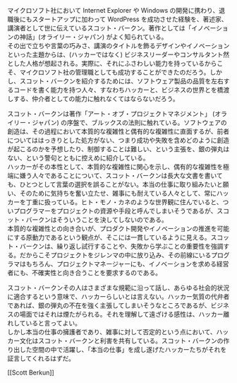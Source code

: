 マイクロソフト社において Internet Explorer や Windows の開発に携わり、退職後にもスタートアップに加わって WordPress を成功させた経験を、著述家、講演者として世に伝えているスコット・バークン。著作としては「イノベーションの神話」(オライリー・ジャパン) がよく知られている。  
その出で立ちや言葉の巧みさ、講演のタイトルを飾るデザインやイノベーションといった主題からは、(ハッカーではなく) ビジネスリーダーやコンサルタント然とした人格が想起される。実際に、それにふさわしい能力を持っているからこそ、マイクロソフト社の管理職としても成功することができたのだろう。しかし、スコット・バークンを紹介するためには、ソフトウェア製品の品質を左右するコードを書く能力を持つ人々、すなわちハッカーと、ビジネスの世界とを橋渡しする、仲介者としての能力に触れなくてはならないだろう。

スコット・バークンは著作「アート・オブ・プロジェクトマネジメント」 (オライリー・ジャパン) の序盤で、ブルックスの法則に触れている。ソフトウェアの創造は、その過程において本質的な複雑性と偶有的な複雑性に直面するが、前者についてははっきりとした処方がない、つまり成功や失敗を含めどのように創造が起こるのかを予想したり、制御することは難しい、という主張を、銀の弾丸はない、という警句とともに控えめに紹介している。  
ハッカーがその本性として、本質的な複雑性に関心を示し、偶有的な複雑性を極端に嫌う人々であることについて、スコット・バークンは長大な文書を書いても、ひとつとして言葉の選択を誤ることがない。本当の仕事に取り組みたいと願い、そのために気持ちを奮い立たせ、雑事にも耐えている人々として、常にハッカーを丁重に扱っている。ヒト・モノ・カネのような世界観に住んでいると、ついプログラマーをプロジェクトの資源や手段と呼んでしまいそうであるが、スコット・バークンはそういうことを決してしないのである。  
本質的な複雑性との向き合いが、プロダクト開発やイノベーションの推進を可能にする原動力であるという観点が、そこには一貫しているように見える。スコット・バークンは、繰り返し試行することや、失敗から学ぶことの重要性を強調する。だからこそプロジェクトをジレンマの中に放り込み、その前線にいるプログラマはもちろん、プロジェクトマネージャーにも、イノベーションを求める経営者にも、不確実性と向き合うことを要求するのである。

スコット・バークンその人はさまざまな規範に沿って話し、あらゆる社会的状況に適合するという意味で、ハッカーらしいとは言えない。ハッカー気質の代弁者であれば、銀の弾丸の不在を強く主張してしまいそうなところであるが、ビジネスの場面ではそれは煙たがられる。それを理解して遠ざける感性は、ハッカー離れしていると言ってよい。  
しかし本当の仕事の擁護者であり、雑事に対して否定的という点において、ハッカー文化はスコット・バークンと利害を共有している。スコット・バークンの作り出した空間の中で活躍し、「本当の仕事」を成し遂げたハッカーたちがそれを証言してくれるはずだ。

[[Scott Berkun]]